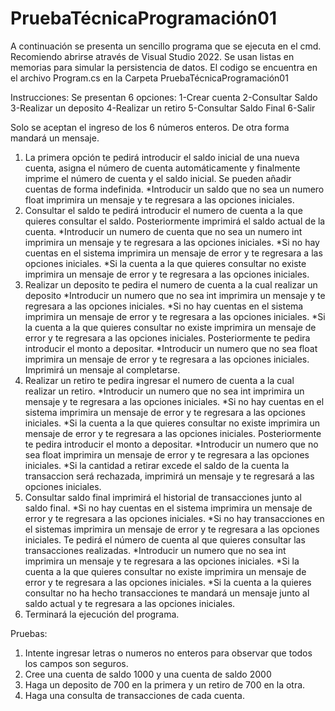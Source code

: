 # PruebaTécnicaProgramación01
A continuación se presenta un sencillo programa que se ejecuta en el cmd.
Recomiendo abrirse através de Visual Studio 2022.
Se usan listas en memorias para simular la persistencia de datos.
El codigo se encuentra en el archivo Program.cs en la Carpeta PruebaTécnicaProgramación01

Instrucciones:
Se presentan 6 opciones:
1-Crear cuenta
2-Consultar Saldo
3-Realizar un deposito
4-Realizar un retiro
5-Consultar Saldo Final
6-Salir

Solo se aceptan el ingreso de los 6 números enteros. De otra forma mandará un mensaje.

1. La primera opción te pedirá introducir el saldo inicial de una nueva cuenta, asigna el número de cuenta automáticamente y finalmente imprime el número de cuenta y el saldo inicial.
   Se pueden añadir cuentas de forma indefinida.
     *Introducir un saldo que no sea un numero float imprimira un mensaje y te regresara a las opciones iniciales.
2. Consultar el saldo te pedirá introducir el numero de cuenta a la que quieres consultar el saldo. Posteriormente imprimirá el saldo actual de la cuenta.
     *Introducir un numero de cuenta que no sea un numero int imprimira un mensaje y te regresara a las opciones iniciales.
     *Si no hay cuentas en el sistema imprimira un mensaje de error y te regresara a las opciones iniciales.
     *Si la cuenta a la que quieres consultar no existe imprimira un mensaje de error y te regresara a las opciones iniciales.
3. Realizar un deposito te pedira el numero de cuenta a la cual realizar un deposito
     *Introducir un numero que no sea int imprimira un mensaje y te regresara a las opciones iniciales.
     *Si no hay cuentas en el sistema imprimira un mensaje de error y te regresara a las opciones iniciales.
     *Si la cuenta a la que quieres consultar no existe imprimira un mensaje de error y te regresara a las opciones iniciales.
   Posteriormente te pedira introducir el monto a depositar.
     *Introducir un numero que no sea float imprimira un mensaje de error y te regresara a las opciones iniciales.
   Imprimirá un mensaje al completarse.
4. Realizar un retiro te pedira ingresar el numero de cuenta a la cual realizar un retiro.
     *Introducir un numero que no sea int imprimira un mensaje y te regresara a las opciones iniciales.
     *Si no hay cuentas en el sistema imprimira un mensaje de error y te regresara a las opciones iniciales.
     *Si la cuenta a la que quieres consultar no existe imprimira un mensaje de error y te regresara a las opciones iniciales.
   Posteriormente te pedira introducir el monto a depositar.
     *Introducir un numero que no sea float imprimira un mensaje de error y te regresara a las opciones iniciales.
     *Si la cantidad a retirar excede el saldo de la cuenta la transaccion será rechazada, imprimirá un mensaje y te regresará a las opciones iniciales.
5. Consultar saldo final imprimirá el historial de transacciones junto al saldo final.
   *Si no hay cuentas en el sistema imprimira un mensaje de error y te regresara a las opciones iniciales.
   *Si no hay transacciones en el sistemas imprimira un mensaje de error y te regresara a las opciones iniciales.
   Te pedirá el número de cuenta al que quieres consultar las transacciones realizadas.
     *Introducir un numero que no sea int imprimira un mensaje y te regresara a las opciones iniciales.
     *Si la cuenta a la que quieres consultar no existe imprimira un mensaje de error y te regresara a las opciones iniciales.
     *Si la cuenta a la quieres consultar no ha hecho transacciones te mandará un mensaje junto al saldo actual y te regresara a las opciones iniciales.
6. Terminará la ejecución del programa.

Pruebas:
1. Intente ingresar letras o numeros no enteros para observar que todos los campos son seguros.
2. Cree una cuenta de saldo 1000 y una cuenta de saldo 2000
3. Haga un deposito de 700 en la primera y un retiro de 700 en la otra.
4. Haga una consulta de transacciones de cada cuenta.
   
   
